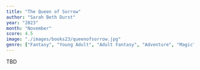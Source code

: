 ```yaml
---
title: "The Queen of Sorrow"
author: "Sarah Beth Durst"
year: "2023"
month: "November"
score: 4.5
image: "./images/books23/queenofsorrow.jpg"
genre: ["Fantasy", "Young Adult", "Adult Fantasy", "Adventure", "Magic", "Nature"]
---
```


TBD
